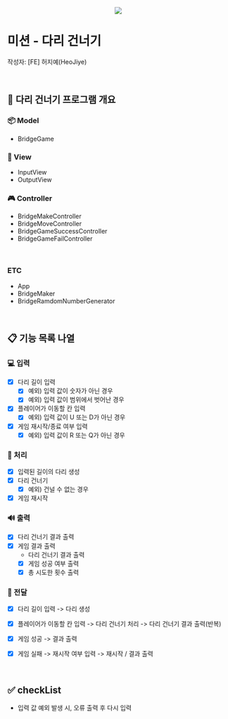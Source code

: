 <p align="center">
    <img src="https://woowacourse.github.io/img/logo_full_white.339e6416.png">
</p>

# 미션 - 다리 건너기
작성자: [FE] 허지예(HeoJiye)

<br>

## 🌉 다리 건너기 프로그램 개요
### 📦 Model
- BridgeGame
### 🎨 View
- InputView
- OutputView
### 🎮 Controller
- BridgeMakeController
- BridgeMoveController
- BridgeGameSuccessController
- BridgeGameFailController

<br>

### ETC
- App
- BridgeMaker
- BridgeRamdomNumberGenerator

<br>

## 📋 기능 목록 나열

###  💻 입력
- [x] 다리 길이 입력
    - [x] 예외) 입력 값이 숫자가 아닌 경우
    - [x] 예외) 입력 값이 범위에서 벗어난 경우
- [x] 플레이어가 이동할 칸 입력
    - [x] 예외) 입력 값이 U 또는 D가 아닌 경우
- [x] 게임 재시작/종료 여부 입력
    - [x] 예외) 입력 값이 R 또는 Q가 아닌 경우

### 🚀 처리
- [x] 입력된 길이의 다리 생성
- [x] 다리 건너기
    - [x] 예외) 건널 수 없는 경우
- [x] 게임 재시작

### 🔊 출력
- [x] 다리 건너기 결과 출력
- [x] 게임 결과 출력
    - 다리 건너기 결과 출력
    - [x] 게임 성공 여부 출력
    - [x] 총 시도한 횟수 출력

### 💌 전달
- [x] 다리 길이 입력 -> 다리 생성
- [x] 플레이어가 이동할 칸 입력 -> 다리 건너기 처리 -> 다리 건너기 결과 출력(반복)
- [x] 게임 성공 -> 결과 출력
- [x] 게임 실패 -> 재시작 여부 입력 -> 재시작 / 결과 출력


<br>

## ✅ checkList
- 입력 값 예외 발생 시, 오류 출력 후 다시 입력

